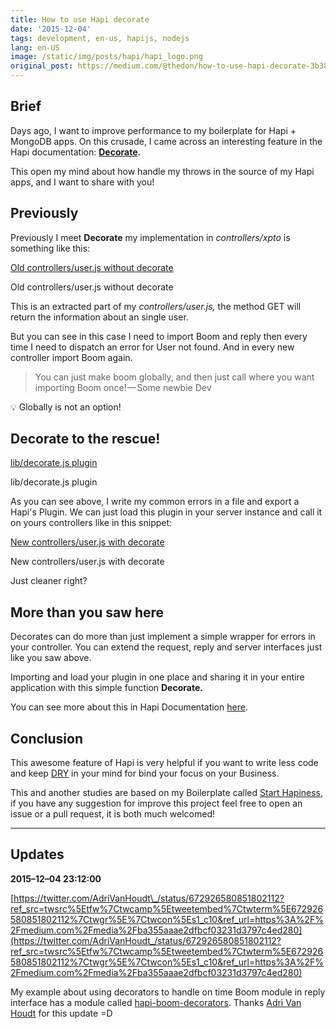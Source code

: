 ```yaml
---
title: How to use Hapi decorate
date: '2015-12-04'
tags: development, en-us, hapijs, nodejs
lang: en-US
image: /static/img/posts/hapi/hapi_logo.png
original_post: https://medium.com/@thedon/how-to-use-hapi-decorate-3b3896045ae1
---
```


## Brief

Days ago, I want to improve performance to my boilerplate for Hapi + MongoDB apps. On this crusade, I came across an interesting feature in the Hapi documentation: **[Decorate](http://hapijs.com/api#serverdecoratetype-property-method-options).**

This open my mind about how handle my throws in the source of my Hapi apps, and I want to share with you!

## Previously

Previously I meet **Decorate** my implementation in _controllers/xpto_ is something like this:

[Old controllers/user.js without decorate](https://gist.github.com/thebergamo/058e64b6afceebdcb783#file-user-js)

Old controllers/user.js without decorate

This is an extracted part of my _controllers/user.js,_ the method GET will return the information about an single user.

But you can see in this case I need to import Boom and reply then every time I need to dispatch an error for User not found. And in every new controller import Boom again.

> You can just make boom globally, and then just call where you want importing Boom once! — Some newbie Dev

<aside>
💡 Globally is not an option!

</aside>

## Decorate to the rescue!

[lib/decorate.js plugin](https://gist.github.com/thebergamo/e02147f717954a820bf0#file-decorate-js)

lib/decorate.js plugin

As you can see above, I write my common errors in a file and export a Hapi's Plugin. We can just load this plugin in your server instance and call it on yours controllers like in this snippet:

[New controllers/user.js with decorate](https://gist.github.com/thebergamo/3c750c9cf2e6a74b226f#file-user-js)

New controllers/user.js with decorate

Just cleaner right?

## More than you saw here

Decorates can do more than just implement a simple wrapper for errors in your controller. You can extend the request, reply and server interfaces just like you saw above.

Importing and load your plugin in one place and sharing it in your entire application with this simple function **Decorate.**

You can see more about this in Hapi Documentation [here](http://hapijs.com/api#serverdecoratetype-property-method-options).

## Conclusion

This awesome feature of Hapi is very helpful if you want to write less code and keep [DRY](https://en.wikipedia.org/wiki/Don%27t_repeat_yourself) in your mind for bind your focus on your Business.

This and another studies are based on my Boilerplate called [Start Hapiness](https://github.com/thebergamo/start-hapiness), if you have any suggestion for improve this project feel free to open an issue or a pull request, it is both much welcomed!

---

## Updates

**2015–12–04 23:12:00**

[https://twitter.com/AdriVanHoudt\_/status/672926580851802112?ref_src=twsrc%5Etfw%7Ctwcamp%5Etweetembed%7Ctwterm%5E672926580851802112%7Ctwgr%5E%7Ctwcon%5Es1_c10&ref_url=https%3A%2F%2Fmedium.com%2Fmedia%2Fba355aaae2dfbcf03231d3797c4ed280](https://twitter.com/AdriVanHoudt_/status/672926580851802112?ref_src=twsrc%5Etfw%7Ctwcamp%5Etweetembed%7Ctwterm%5E672926580851802112%7Ctwgr%5E%7Ctwcon%5Es1_c10&ref_url=https%3A%2F%2Fmedium.com%2Fmedia%2Fba355aaae2dfbcf03231d3797c4ed280)

My example about using decorators to handle on time Boom module in reply interface has a module called [hapi-boom-decorators](https://www.npmjs.com/package/hapi-boom-decorators). Thanks [Adri Van Houdt](https://medium.com/u/13c973ca52b0) for this update =D
